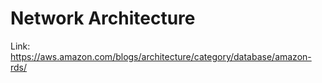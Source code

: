 Network Architecture
====================

Link:
https://aws.amazon.com/blogs/architecture/category/database/amazon-rds/
